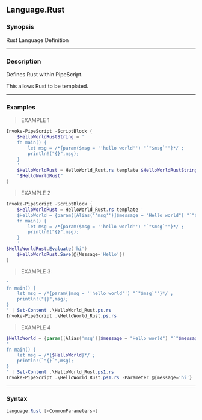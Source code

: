 Language.Rust
-------------

### Synopsis
Rust Language Definition

---

### Description

Defines Rust within PipeScript.

This allows Rust to be templated.

---

### Examples
> EXAMPLE 1

```PowerShell
Invoke-PipeScript -ScriptBlock {
    $HelloWorldRustString = '    
    fn main() {
        let msg = /*{param($msg = ''hello world'') "`"$msg`""}*/ ;
        println!("{}",msg);
    }
    '
    $HelloWorldRust = HelloWorld_Rust.rs template $HelloWorldRustString
    "$HelloWorldRust"
}
```
> EXAMPLE 2

```PowerShell
Invoke-PipeScript -ScriptBlock {
    $HelloWorldRust = HelloWorld_Rust.rs template '    
    $HelloWorld = {param([Alias(''msg'')]$message = "Hello world") "`"$message`""}
    fn main() {
        let msg = /*{param($msg = ''hello world'') "`"$msg`""}*/ ;
        println!("{}",msg);
    }
    '
$HelloWorldRust.Evaluate('hi')
    $HelloWorldRust.Save(@{Message='Hello'})
}
```
> EXAMPLE 3

```PowerShell
'    
fn main() {
    let msg = /*{param($msg = ''hello world'') "`"$msg`""}*/ ;
    println!("{}",msg);
}
' | Set-Content .\HelloWorld_Rust.ps.rs
Invoke-PipeScript .\HelloWorld_Rust.ps.rs
```
> EXAMPLE 4

```PowerShell
$HelloWorld = {param([Alias('msg')]$message = "Hello world") "`"$message`""}
"    
fn main() {
    let msg = /*{$HelloWorld}*/ ;
    println!(`"{}`",msg);
}
" | Set-Content .\HelloWorld_Rust.ps1.rs
Invoke-PipeScript .\HelloWorld_Rust.ps1.rs -Parameter @{message='hi'}
```

---

### Syntax
```PowerShell
Language.Rust [<CommonParameters>]
```
